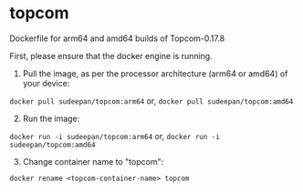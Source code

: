 # topcom
Dockerfile for arm64 and amd64 builds of Topcom-0.17.8

First, please ensure that the docker engine is running.

1. Pull the image, as per the processor architecture (arm64 or amd64) of your device:

  `docker pull sudeepan/topcom:arm64`
  or,
  `docker pull sudeepan/topcom:amd64`

2. Run the image:

  `docker run -i sudeepan/topcom:arm64`
  or,
  `docker run -i sudeepan/topcom:amd64`

3. Change container name to "topcom":

  `docker rename <topcom-container-name> topcom`
